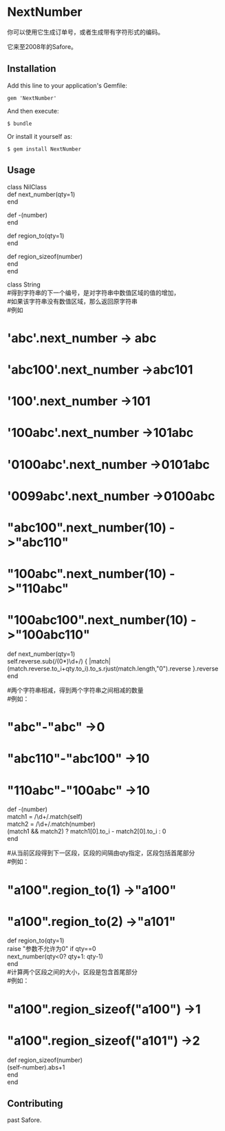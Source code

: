 # NextNumber

你可以使用它生成订单号，或者生成带有字符形式的编码。

它来至2008年的Safore。

## Installation

Add this line to your application's Gemfile:

    gem 'NextNumber'

And then execute:

    $ bundle

Or install it yourself as:

    $ gem install NextNumber

## Usage

class NilClass <br/>
  def next_number(qty=1) <br/>
  end <br/>
  
  def -(number)<br/>
  end<br/>
  
  def region_to(qty=1)    <br/>
  end <br/>
  
  def region_sizeof(number) <br/>
  end <br/>
end <br/>

class String <br/>
  #得到字符串的下一个编号，是对字符串中数值区域的值的增加， <br/>
  #如果该字符串没有数值区域，那么返回原字符串 <br/>
  #例如 <br/>
  # 'abc'.next_number         -> abc <br/>
  # 'abc100'.next_number      ->abc101 <br/>
  # '100'.next_number         ->101 <br/>
  # '100abc'.next_number      ->101abc <br/>
  # '0100abc'.next_number     ->0101abc <br/>
  # '0099abc'.next_number     ->0100abc <br/>
  # "abc100".next_number(10)  ->"abc110" <br/>
  # "100abc".next_number(10)  ->"110abc" <br/>
  # "100abc100".next_number(10)  ->"100abc110" <br/>
  def next_number(qty=1) <br/>
    self.reverse.sub(/(0*)\d+/) { |match| (match.reverse.to_i+qty.to_i).to_s.rjust(match.length,"0").reverse }.reverse    	<br/>
  end <br/>
  
  #两个字符串相减，得到两个字符串之间相减的数量 <br/>
  #例如： <br/>
  #  "abc"-"abc"           ->0 <br/>
  #  "abc110"-"abc100"     ->10 <br/>
  #  "110abc"-"100abc"     ->10 <br/>
  def -(number) <br/>
    match1 = /\d+/.match(self) <br/>
    match2 = /\d+/.match(number) <br/>
    (match1 && match2) ? match1[0].to_i - match2[0].to_i : 0 <br/>
  end <br/>
  
  #从当前区段得到下一区段，区段的间隔由qty指定，区段包括首尾部分 <br/>
  #例如： <br/>
  # "a100".region_to(1)      ->"a100" <br/>
  # "a100".region_to(2)   ->"a101" <br/>
  def region_to(qty=1)    <br/>
    raise "参数不允许为0" if qty==0 <br/>
    next_number(qty<0? qty+1:  qty-1) <br/>
  end <br/>
  #计算两个区段之间的大小，区段是包含首尾部分 <br/>
  #例如： <br/>
  # "a100".region_sizeof("a100")    ->1 <br/>
  # "a100".region_sizeof("a101")    ->2 <br/>
  def region_sizeof(number) <br/>
    (self-number).abs+1 <br/>
  end <br/>
end <br/>


## Contributing

past Safore.

